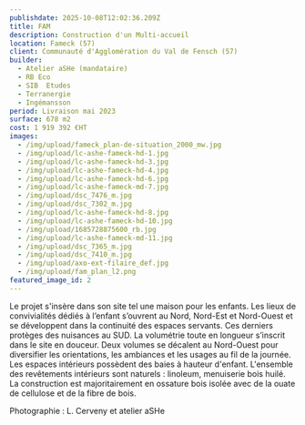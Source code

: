 ```yaml
---
publishdate: 2025-10-08T12:02:36.209Z
title: FAM
description: Construction d'un Multi-accueil
location: Fameck (57)
client: Communauté d'Agglomération du Val de Fensch (57)
builder:
  - Atelier aSHe (mandataire)
  - RB Eco
  - SIB  Etudes
  - Terranergie
  - Ingémansson
period: Livraison mai 2023
surface: 678 m2
cost: 1 919 392 €HT
images:
  - /img/upload/fameck_plan-de-situation_2000_mw.jpg
  - /img/upload/lc-ashe-fameck-hd-1.jpg
  - /img/upload/lc-ashe-fameck-hd-3.jpg
  - /img/upload/lc-ashe-fameck-hd-4.jpg
  - /img/upload/lc-ashe-fameck-hd-6.jpg
  - /img/upload/lc-ashe-fameck-md-7.jpg
  - /img/upload/dsc_7476_m.jpg
  - /img/upload/dsc_7302_m.jpg
  - /img/upload/lc-ashe-fameck-hd-8.jpg
  - /img/upload/lc-ashe-fameck-hd-10.jpg
  - /img/upload/1685728875600_rb.jpg
  - /img/upload/lc-ashe-fameck-md-11.jpg
  - /img/upload/dsc_7365_m.jpg
  - /img/upload/dsc_7410_m.jpg
  - /img/upload/axo-ext-filaire_def.jpg
  - /img/upload/fam_plan_l2.png
featured_image_id: 2
---
```

Le projet s'insère dans son site tel une maison pour les enfants. Les lieux de convivialités dédiés à l’enfant s’ouvrent au Nord, Nord-Est et Nord-Ouest et se développent dans la continuité des espaces servants. Ces derniers protèges des nuisances au SUD. La volumétrie toute en longueur s’inscrit dans le site en douceur. Deux volumes se décalent au Nord-Ouest pour diversifier les orientations, les ambiances et les usages au fil de la journée. Les espaces intérieurs possèdent des baies à hauteur d'enfant. L'ensemble des revêtements intérieurs sont naturels : linoleum, menuiserie bois huilé. La construction est majoritairement en ossature bois isolée avec de la ouate de cellulose et de la fibre de bois.

P﻿hotographie : L. Cerveny et atelier aSHe